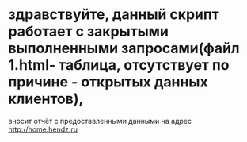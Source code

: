 # здравствуйте, данный скрипт работает с закрытыми выполненными запросами(файл 1.html- таблица, отсутствует по причине - открытых данных клиентов), 
вносит отчёт с предоставленными данными на адрес http://home.hendz.ru
